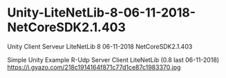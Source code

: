 # Unity-LiteNetLib-8-06-11-2018-NetCoreSDK2.1.403
Unity Client Serveur LiteNetLib 8 06-11-2018 NetCoreSDK2.1.403

Simple Unity Example R-Udp Server Client LiteNetLib (0.8 last 06-11-2018)
https://i.gyazo.com/218c1914164f871c77d1ce87c1983370.jpg
